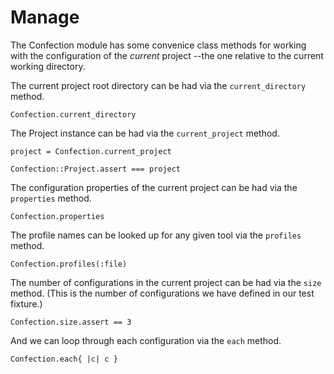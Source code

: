 # Manage

The Confection module has some convenice class methods for working
with the configuration of the *current* project --the one relative
to the current working directory.

The current project root directory can be had via the `current_directory`
method.

    Confection.current_directory

The Project instance can be had via the `current_project` method.

    project = Confection.current_project

    Confection::Project.assert === project

The configuration properties of the current project can be
had via the `properties` method.

    Confection.properties

The profile names can be looked up for any given tool via the `profiles`
method.

    Confection.profiles(:file)

The number of configurations in the current project can be had via
the `size` method. (This is the number of configurations we have
defined in our test fixture.)

    Confection.size.assert == 3

And we can loop through each configuration via the `each` method.

    Confection.each{ |c| c }


